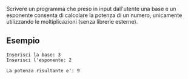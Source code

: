 Scrivere un programma che preso in input dall'utente una base e un esponente consenta di calcolare la potenza di un numero, unicamente utilizzando le moltiplicazioni (senza librerie esterne).

## Esempio

```plaintext
Inserisci la base: 3 
Inserisci l'esponente: 2

La potenza risultante e': 9
```
